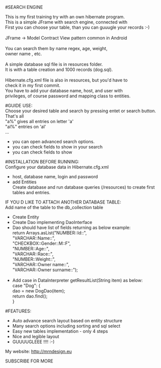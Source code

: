 #SEARCH ENGINE 

This is my first training try with an own hibernate program. <br />
This is a simple JFrame with search engine, connected with<br />
First you can choose your table, than you can guuugle your records :-)<br />
<br />
JFrame -> Model Contract View pattern common in Android <br />
<br />
You can search them by name regex, age, weight, <br />
owner name , etc.<br />
<br />
A simple database sql file is in resources folder.<br />
It is with a table creation and 1000 records (dog.sql).<br />
<br />
Hibernate.cfg.xml file is also in resources, but you'd have to<br /> 
check it in my first commit.<br />
You have to add your database name, host, and user with <br />
privileges, of course password and mapping class to entities.<br />

#GUIDE
USE:<br />
Choose your desired table and search by pressing entet or search button. That's all<br />
"a%" gives all entries on letter 'a'<br />
"al%" entries on 'al'<br />
...<br />
- you can open advanced search options.<br />
- you can check fields to show in your search <br />
- you can check fields to show<br />

#INSTALLATION
BEFORE RUNNING:<br />
Configure your database data in Hibernate.cfg.xml<br />
 - host, database name, login and password<br />
 - add Entities <mapping class = "eu.mrndesign.matned.searchEngine.data.hibernate.entity.Product"/><br />
Create database and run database queries (/resources) to create first tables and entries.<br />

IF YOU D LIKE TO ATTACH ANOTHER DATABASE TABLE:<br />
Add name of the table to the db_collection table 
- Create Entity
- Create Dao implementing DaoInterface 
 - Dao should have list of fields returning as below example:<br />
         return Arrays.asList("NUMBER::Id::",<br />"VARCHAR::Name::",<br />"CHECKBOX::Gender::M::F", <br />"NUMBER::Age::", <br />"VARCHAR::Race::", <br />"NUMBER::Weight::", <br />"VARCHAR::Owner name::", <br />"VARCHAR::Owner surname::");<br /><br />
- Add case in DataInterpreter getResultList(String item) as below:<br />
            case "Dog": { <br />
               dao = new DogDao(item);<br />
                return dao.find();<br />
            }<br />
  
#FEATURES:
- Auto advance search layout based on entity structure
- Many search options including sorting and sql select
- Easy new tables implementation - only 4 steps
- Nice and legible layout
- GUUUUGLEEE !!!! :-)



My website: http://mrndesign.eu

SUBSCRIBE FOR MORE 